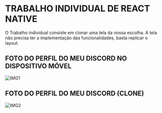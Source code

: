 # TRABALHO INDIVIDUAL DE REACT NATIVE 
O Trabalho individual consiste em clonar uma tela da nossa escolha.
A tela não precisa ter a implementação das funcionalidades, basta replicar o layout.

## FOTO DO PERFIL DO MEU DISCORD NO DISPOSITIVO MÓVEL

![IMG1](https://github.com/user-attachments/assets/bcfecd6a-b81c-4e60-aced-f54b0c11c1d2)

## FOTO DO PERFIL DO MEU DISCORD (CLONE)

![IMG2](https://github.com/user-attachments/assets/81f06ff2-0835-4a36-bb45-f11f17cca38b)



